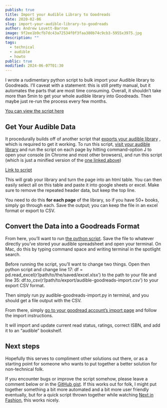 ```yaml
---
publish: true
title: Import your Audible Library to Goodreads
date: 2020-02-06
slug: import-your-audible-library-to-goodreads
author: Andrew Lovett-Barron
image: 9f2ee1b9cfb7dc43a72534f0f3faa380b74c9cb3-5955x3975.jpg
description: ""
tags:
  - technical
  - audible
  - howto
public: true
modified: 2024-06-07T01:30
---
```


I wrote a rudimentary python script to bulk import your Audible library to Goodreads. I’ll caveat with a statement: this is still pretty manual, but it automates the parts that are most time consuming. Overall, it shouldn’t take more than 5min to get your whole audible library into Goodreads. Then maybe just re-run the process every few months.

[You can view the script here](https://gist.github.com/readywater/b71c11428a151654474cdb673756319e)

## Get Your Audible Data

It procedurally builds off of another script that [exports your audible library](https://www.themodernnomad.com/audible-statistics-extractor/) , which is required to get it working. To run this script, [visit your audible library](https://www.audible.com/lib?purchaseDateFilter=all&programFilter=all&sortBy=PURCHASE_DATE.dsc&pageSize=50) and run the script on each page by hitting command-option J to open your console (in Chrome and most other browsers), and run this script (which is just a minified version of the [one linked above](https://www.static-18.themodernnomad.com/wp-content/uploads/2019/01/Audible-ScreenScraperJanuary2019.txt))

[Link to script](https://gist.githubusercontent.com/readywater/b71c11428a151654474cdb673756319e/raw/02f4e875aa1e55986c6e08a9dffd818bd7d92163/minified_audible_table_generator.js)

This will grab your library and turn the page into an html table. You can then easily select all on this table and paste it into google sheets or excel. Make sure to remove the repeated header data, but keep the top line.

You need to do this **for each page** of the library, so if you have 50+ books, simply go through each. Save the output; you can keep the file in an excel format or export to CSV.

## Convert the Data into a Goodreads Format

From here, you’ll want to run [the python script](https://gist.github.com/readywater/b71c11428a151654474cdb673756319e). Save the file to whatever directly you’ve stored your audible spreadsheet and open your terminal. On Mac, do this by typing command space and writing terminal in the spotlight search.

Before running the script, you’ll want to change two things. Open then python script and change line 17: df = pd.read_excel(r’/path/to/the/saved/excel.xlsx’) to the path to your file and line 35: df.to_csv(r’/path/to/export/audible-goodreads-import.csv’) to your export CSV format.

Then simply run py audible-goodreads-import.py in terminal, and you should get a file output with the CSV.

From there, simply [go to your goodread account’s import page](https://www.goodreads.com/review/import) and follow the import instructions.

It will import and update current read status, ratings, correct ISBN, and add it to an “audible” bookshelf.

## Next steps

Hopefully this serves to compliment other solutions out there, or as a starting point for someone who wants to put together a better solution for non-technical folk.

If you encounter bugs or improve the script somehow, please leave a comment below or in the [GitHub gist](https://gist.github.com/readywater/b71c11428a151654474cdb673756319e). If this works out for folk, I might put together something a bit more automated and a bit more user friendly eventually, but for a quick script thrown together while watching [Next in Fashion](https://www.netflix.com/dk-en/title/81026300), this works nicely.
